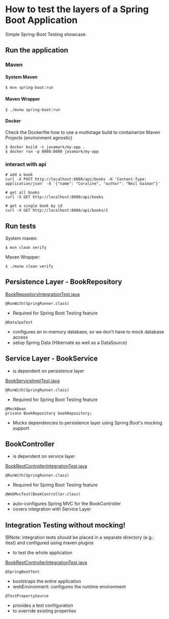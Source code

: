 # How to test the layers of a Spring Boot Application

Simple Spring-Boot Testing showcase. 


## Run the application

### Maven

#### System Maven
```
$ mvn spring-boot:run
```
#### Maven Wrapper
```
$ ./mvnw spring-boot:run
```
#### Docker

Check the Dockerfile how to use a multistage build to containerize Maven Projects (environment agnostic) 

```
$ docker build -t javamark/my-app .
$ docker run -p 8080:8080 javamark/my-app
```

### interact with api

```
# add a book
curl -X POST http://localhost:8080/api/books -H 'Content-Type: application/json' -d '{"name": "Coraline", "author": "Neil Gaiman"}'

# get all books
curl -X GET http://localhost:8080/api/books

# get a single book by id
curl -X GET http://localhost:8080/api/books/1
```

## Run tests

System maven:

```
$ mvn clean verify
```

Maven Wrapper:

```
$ ./mvnw clean verify
```


## Persistence Layer - BookRepository

[BookRepositoryIntegrationTest.java](src/test/java/de/javamark/springboot/examples/repositories/BookRepositoryIntegrationTest.java)

```
@RunWith(SpringRunner.class)
```
* Required for Spring Boot Testing feature 

```
@DataJpaTest
```
* configures an in-memory database, so we don't have to mock database access
* setup Spring Data (Hibernate as well as a DataSource)


## Service Layer - BookService

- is dependent on persistence layer

[BookServiceImplTest.java](src/test/java/de/javamark/springboot/examples/services/BookServiceImplTest.java)

```
@RunWith(SpringRunner.class)
```
* Required for Spring Boot Testing feature 

```
@MockBean
private BookRepository bookRepository;
```
* Mocks dependencies to persistence layer using Spring Boot's mocking support 

## BookController

- is dependent on service layer

[BookRestControllerIntegrationTest.java](src/test/java/de/javamark/springboot/examples/controller/BookRestControllerIntegrationTest.java)

```
@RunWith(SpringRunner.class)
```
* Required for Spring Boot Testing feature 

```
@WebMvcTest(BookController.class)
```
* auto-configures Spring MVC for the BookController
* covers integration with Service Layer


## Integration Testing without mocking!

@Note: integration tests should be placed in a separate directory (e.g.: itest) and configured using maven plugins

- to test the whole application

[BookRestControllerIntegrationTest.java](src/test/java/de/javamark/springboot/examples/controller/BookRestControllerIntegrationTest.java)

```
@SpringBootTest
```
* bootstraps the entire application
* webEnvironment: configures the runtime environment


```
@TestPropertySource
```
* provides a test configuration
* to override existing properties



